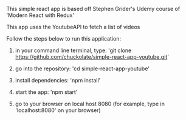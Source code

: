 This simple react app is based off Stephen Grider's Udemy course of 'Modern React with Redux'

This app uses the YoutubeAPI to fetch a list of videos

Follow the steps below to run this application:

1. in your command line terminal, type: 'git clone https://github.com/chuckolate/simple-react-app-youtube.git'

2. go into the repository: 'cd simple-react-app-youtube'

3. install dependencies: 'npm install'

4. start the app: 'npm start'

5. go to your browser on local host 8080 (for example, type in  'localhost:8080' on your browser)